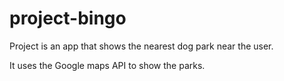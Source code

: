 # project-bingo
Project is an app that shows the nearest dog park near the user.

It uses the Google maps API to show the parks.
